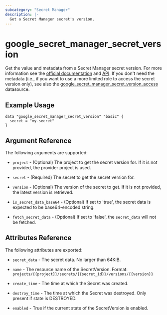 ```yaml
---
subcategory: "Secret Manager"
description: |-
  Get a Secret Manager secret's version.
---
```


# google_secret_manager_secret_version

Get the value and metadata from a Secret Manager secret version. For more information see the [official documentation](https://cloud.google.com/secret-manager/docs/) and [API](https://cloud.google.com/secret-manager/docs/reference/rest/v1/projects.secrets.versions). If you don't need the metadata (i.e., if you want to use a more limited role to access the secret version only), see also the [google_secret_manager_secret_version_access](https://registry.terraform.io/providers/hashicorp/google/latest/docs/data-sources/secret_manager_secret_version_access) datasource.

## Example Usage

```hcl
data "google_secret_manager_secret_version" "basic" {
  secret = "my-secret"
}
```

## Argument Reference

The following arguments are supported:

* `project` - (Optional) The project to get the secret version for. If it
    is not provided, the provider project is used.

* `secret` - (Required) The secret to get the secret version for.

* `version` - (Optional) The version of the secret to get. If it
    is not provided, the latest version is retrieved.

* `is_secret_data_base64` - (Optional) If set to 'true', the secret data is
    expected to be base64-encoded string.

* `fetch_secret_data` - (Optional) If set to 'false', the `secret_data` 
    will not be fetched.

## Attributes Reference

The following attributes are exported:

* `secret_data` - The secret data. No larger than 64KiB.

* `name` - The resource name of the SecretVersion. Format:
  `projects/{{project}}/secrets/{{secret_id}}/versions/{{version}}`

* `create_time` - The time at which the Secret was created.

* `destroy_time` - The time at which the Secret was destroyed. Only present if state is DESTROYED.

* `enabled` - True if the current state of the SecretVersion is enabled.
